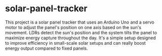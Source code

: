 # solar-panel-tracker
This project is a solar panel tracker that uses an Arduino Uno and a servo motor to adjust the panel's position on one axis based on the sun's movement. LDRs detect the sun's position and the system tilts the panel to maximize energy capture throughout the day. It's a simple setup designed to improve efficiency in small-scale solar setups and can really boost energy output compared to fixed panels.
